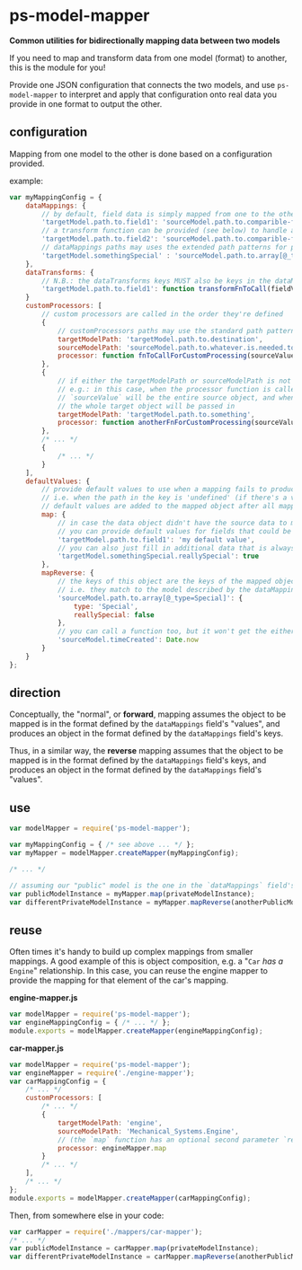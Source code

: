 # ps-model-mapper

**Common utilities for bidirectionally mapping data between two models**

 If you need to map and transform data from one model (format) to another, this is the module for you!
 
Provide one JSON configuration that connects the two models, and use `ps-model-mapper` to interpret and apply that
configuration onto real data you provide in one format to output the other.  

## configuration

Mapping from one model to the other is done based on a configuration provided.

example:
```javascript
var myMappingConfig = {
    dataMappings: {
        // by default, field data is simply mapped from one to the other
        'targetModel.path.to.field1': 'sourceModel.path.to.comparible-field1',
        // a transform function can be provided (see below) to handle any formatting nuances
        'targetModel.path.to.field2': 'sourceModel.path.to.comparible-field2',
        // dataMappings paths may uses the extended path patterns for picking specific items out of an array, e.g.:
        'targetModel.somethingSpecial' : 'sourceModel.path.to.array[@_type=Special]'
    },
    dataTransforms: {
        // N.B.: the dataTransforms keys MUST also be keys in the dataMappings object
        'targetModel.path.to.field1': function transformFnToCall(fieldValue, reverse) { /* ... */ }
    }
    customProcessors: [
        // custom processors are called in the order they're defined
        {
            // customProcessors paths may use the standard path patterns supported by lodash get, set, etc.
            targetModelPath: 'targetModel.path.to.destination',
            sourceModelPath: 'sourceModel.path.to.whatever.is.needed.to.do.this.mapping',
            processor: function fnToCallForCustomProcessing(sourceValue, reverse) { /* ... */ }
        },
        {
            // if either the targetModelPath or sourceModelPath is not provided, the whole data object will be used
            // e.g.: in this case, when the processor function is called going "forward",
            // `sourceValue` will be the entire source object, and when called for "reverse" processing,
            // the whole target object will be passed in
            targetModelPath: 'targetModel.path.to.something',
            processor: function anotherFnForCustomProcessing(sourceValue, reverse) { /* ... */ }
        },
        /* ... */
        {
            /* ... */
        }
    ],
    defaultValues: {
        // provide default values to use when a mapping fails to produce a value for the named fields,
        // i.e. when the path in the key is 'undefined' (if there's a value, including 'null', it won't be applied)
        // default values are added to the mapped object after all mappings/transforms and custom processors are done
        map: {
            // in case the data object didn't have the source data to map,
            // you can provide default values for fields that could be set from elsewhere
            'targetModel.path.to.field1': 'my default value',
            // you can also just fill in additional data that is always the same
            'targetModel.somethingSpecial.reallySpecial': true
        },
        mapReverse: {
            // the keys of this object are the keys of the mapped object when the mapper is run in reverse
            // i.e. they match to the model described by the dataMappings values
            'sourceModel.path.to.array[@_type=Special]': {
                type: 'Special',
                reallySpecial: false
            },
            // you can call a function too, but it won't get the either the data object or the mapped object as context
            'sourceModel.timeCreated': Date.now
        }
    }
};
```

## direction

Conceptually, the "normal", or **forward**, mapping assumes the object to be mapped is in the format defined by the
`dataMappings` field's "values", and produces an object in the format defined by the `dataMappings` field's keys.

Thus, in a similar way, the **reverse** mapping assumes that the object to be mapped is in the format defined by the
`dataMappings` field's keys, and produces an object in the format defined by the `dataMappings` field's "values".

## use

```javascript
var modelMapper = require('ps-model-mapper');

var myMappingConfig = { /* see above ... */ };
var myMapper = modelMapper.createMapper(myMappingConfig);

/* ... */

// assuming our "public" model is the one in the `dataMappings` field's keys ...
var publicModelInstance = myMapper.map(privateModelInstance);
var differentPrivateModelInstance = myMapper.mapReverse(anotherPublicModelInstance);

```

## reuse

Often times it's handy to build up complex mappings from smaller mappings.
A good example of this is object composition, e.g. a "`Car` _has a_ `Engine`" relationship.
In this case, you can reuse the engine mapper to provide the mapping for that element of the car's mapping.

**engine-mapper.js**
```javascript
var modelMapper = require('ps-model-mapper');
var engineMappingConfig = { /* ... */ };
module.exports = modelMapper.createMapper(engineMappingConfig);
``` 

**car-mapper.js**
```javascript
var modelMapper = require('ps-model-mapper');
var engineMapper = require('./engine-mapper');
var carMappingConfig = {
    /* ... */
    customProcessors: [
        /* ... */
        {
            targetModelPath: 'engine',
            sourceModelPath: 'Mechanical_Systems.Engine',
            // (the `map` function has an optional second parameter `reverse` that allows it to run bidirectionally)
            processor: engineMapper.map
        }
        /* ... */
    ],
    /* ... */
};
module.exports = modelMapper.createMapper(carMappingConfig);
```

Then, from somewhere else in your code:
```javascript
var carMapper = require('./mappers/car-mapper');
/* ... */
var publicModelInstance = carMapper.map(privateModelInstance);
var differentPrivateModelInstance = carMapper.mapReverse(anotherPublicModelInstance);
```
